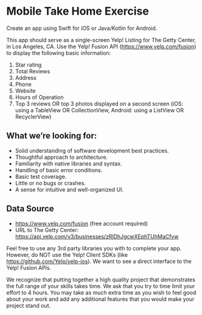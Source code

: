 # Mobile Take Home Exercise

Create an app using Swift for iOS or Java/Kotlin for Android.

This app should serve as a single-screen Yelp! Listing for The Getty Center, in Los Angeles, CA. Use the Yelp! Fusion API (https://www.yelp.com/fusion) to display the following basic information:
1. Star rating
2. Total Reviews
3. Address
4. Phone
5. Website
6. Hours of Operation
7. Top 3 reviews OR top 3 photos displayed on a second screen (iOS: using a TableView OR CollectionView, Android: using a ListView OR RecyclerView)

## What we’re looking for:
* Solid understanding of software development best practices.
* Thoughtful approach to architecture.
* Familiarity with native libraries and syntax.
* Handling of basic error conditions.
* Basic test coverage.
* Little or no bugs or crashes.
* A sense for intuitive and well-organized UI.

## Data Source
* https://www.yelp.com/fusion (free account required)
* URL to The Getty Center: https://api.yelp.com/v3/businesses/zRlDhJgcwXEphTUhMaCfyw

Feel free to use any 3rd party libraries you with to complete your app. However, do NOT use the Yelp! Client SDKs (like https://github.com/Yelp/yelp-ios). We want to see a direct interface to the Yelp! Fusion APIs.

We recognize that putting together a high quality project that demonstrates the full range of your skills takes time. We ask that you try to time limit your effort to 4 hours. You may take as much extra time as you wish to feel good about your work and add any additional features that you would make your project stand out.
